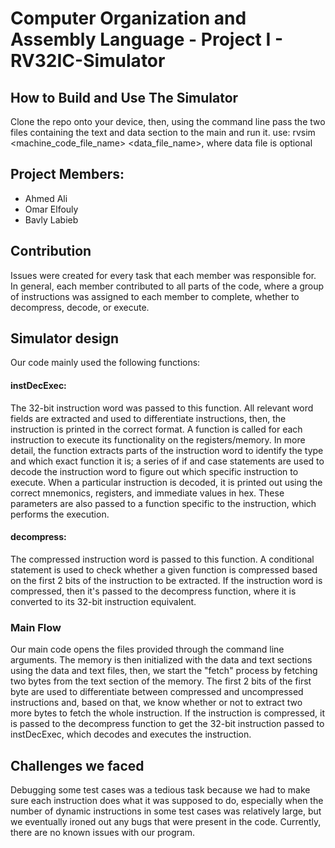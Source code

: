 # Computer Organization and Assembly Language - Project I - RV32IC-Simulator
## How to Build and Use The Simulator
Clone the repo onto your device, then, using the command line pass the two files containing the text and data section to the main and run it. 
use: rvsim <machine_code_file_name> <data_file_name>, where data file is optional
## Project Members:
- Ahmed Ali
- Omar Elfouly
- Bavly Labieb

## Contribution
Issues were created for every task that each member was responsible for. In general, each member contributed to all parts of the code, where a group of instructions was assigned to each member to complete, whether to decompress, decode, or execute.

## Simulator design
Our code mainly used the following functions:

#### instDecExec:
The 32-bit instruction word was passed to this function. All relevant word fields are extracted and used to differentiate instructions, then, the instruction is printed in the correct format. A function is called for each instruction to execute its functionality on the registers/memory. In more detail, the function extracts parts of the instruction word to identify the type and which exact function it is; a series of if and case statements are used to decode the instruction word to figure out which specific instruction to execute. When a particular instruction is decoded, it is printed out using the correct mnemonics, registers, and immediate values in hex. These parameters are also passed to a function specific to the instruction, which performs the execution.

#### decompress:
The compressed instruction word is passed to this function. A conditional statement is used to check whether a given function is compressed based on the first 2 bits of the instruction to be extracted. If the instruction word is compressed, then it's passed to the decompress function, where it is converted to its 32-bit instruction equivalent. 

### Main Flow
Our main code opens the files provided through the command line arguments. The memory is then initialized with the data and text sections using the data and text files, then, we start the "fetch" process by fetching two bytes from the text section of the memory. The first 2 bits of the first byte are used to differentiate between compressed and uncompressed instructions and, based on that, we know whether or not to extract two more bytes to fetch the whole instruction. If the instruction is compressed, it is passed to the decompress function to get the 32-bit instruction passed to instDecExec, which decodes and executes the instruction. 

## Challenges we faced
Debugging some test cases was a tedious task because we had to make sure each instruction does what it was supposed to do, especially when the number of dynamic instructions in some test cases was relatively large, but we eventually ironed out any bugs that were present in the code. Currently, there are no known issues with our program.
